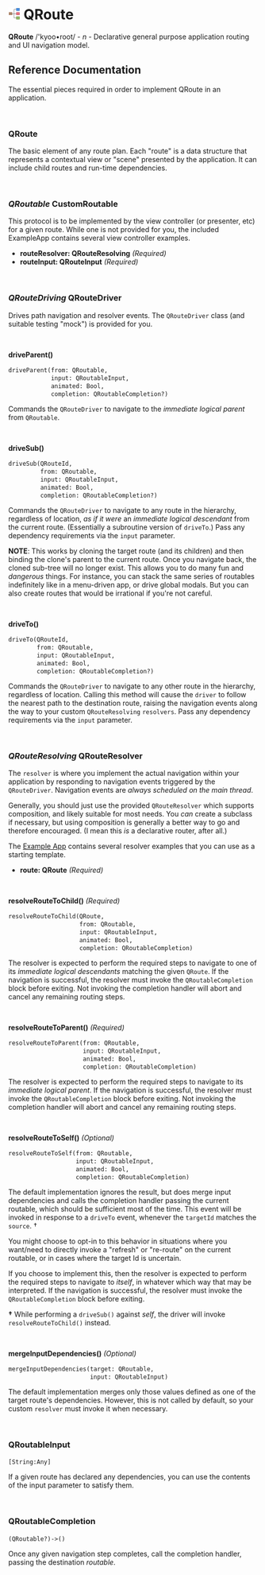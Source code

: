 # ![qroute](icon.png) QRoute

**QRoute** /'kyoo•root/ - *n* - Declarative general purpose application routing and UI navigation model.

## Reference Documentation

The essential pieces required in order to implement QRoute in an application.

<br />

### QRoute

The basic element of any route plan. Each "route" is a data structure that represents a contextual view
or "scene" presented by the application. It can include child routes and run-time dependencies.

<br />

### *QRoutable* CustomRoutable

This protocol is to be implemented by the view controller (or presenter, etc) for a given route. While one
is not provided for you, the included ExampleApp contains several view controller examples.

 - **routeResolver: QRouteResolving** *(Required)*
 - **routeInput: QRouteInput** *(Required)*

<br />

### *QRouteDriving* QRouteDriver

Drives path navigation and resolver events. The `QRouteDriver` class (and suitable testing "mock") is
provided for you.

<br />

**driveParent()**

```
driveParent(from: QRoutable,
            input: QRoutableInput,
            animated: Bool,
            completion: QRoutableCompletion?)
```

Commands the `QRouteDriver` to navigate to the *immediate logical parent* from `QRoutable`.

<br />

**driveSub()**

```
driveSub(QRouteId,
         from: QRoutable,
         input: QRoutableInput,
         animated: Bool,
         completion: QRoutableCompletion?)
```
Commands the `QRouteDriver` to navigate to any route in the hierarchy, regardless of location,
*as if it were* an *immediate logical descendant* from the current route. (Essentially a subroutine
version of `driveTo`.) Pass any dependency requirements via the `input` parameter.

**NOTE**: This works by cloning the target route (and its children) and then binding the clone's
parent to the current route. Once you navigate back, the cloned sub-tree will no longer exist.
This allows you to do many fun and *dangerous* things. For instance, you can stack the same
series of routables indefinitely like in a menu-driven app, or drive global modals. But you can
also create routes that would be irrational if you're not careful.

<br />

**driveTo()**

```
driveTo(QRouteId,
        from: QRoutable,
        input: QRoutableInput,
        animated: Bool,
        completion: QRoutableCompletion?)
```
Commands the `QRouteDriver` to navigate to any other route in the hierarchy, regardless of location.
Calling this method will cause the `driver` to follow the nearest path to the destination route, raising the
navigation events along the way to your custom `QRouteResolving` `resolvers`. Pass any dependency
requirements via the `input` parameter.

<br />

### *QRouteResolving* QRouteResolver

The `resolver` is where you implement the actual navigation within your application by responding
to navigation events triggered by the `QRouteDriver`. Navigation events are *always scheduled on the
main thread*.

Generally, you should just use the provided `QRouteResolver` which supports composition, and likely
suitable for most needs. You *can* create a subclass if necessary, but using composition is generally
a better way to go and therefore encouraged. (I mean this *is* a declarative router, after all.)

The [Example App](https://github.com/quickthyme/qroute-example-ios) contains several resolver
examples that you can use as a starting template.

 - **route: QRoute** *(Required)*

<br />

**resolveRouteToChild()** *(Required)*

```
resolveRouteToChild(QRoute,
                    from: QRoutable,
                    input: QRoutableInput,
                    animated: Bool,
                    completion: QRoutableCompletion)
```
The resolver is expected to perform the required steps to navigate to one of its *immediate logical
descendants* matching the given `QRoute`. If the navigation is successful, the resolver must invoke
the `QRoutableCompletion` block before exiting. Not invoking the completion handler will abort and
cancel any remaining routing steps.

<br />

**resolveRouteToParent()** *(Required)*

```
resolveRouteToParent(from: QRoutable,
                     input: QRoutableInput,
                     animated: Bool,
                     completion: QRoutableCompletion)
```
The resolver is expected to perform the required steps to navigate to its *immediate logical parent*. If the
navigation is successful, the resolver must invoke the `QRoutableCompletion` block before exiting. Not
invoking the completion handler will abort and cancel any remaining routing steps.

<br />

**resolveRouteToSelf()** *(Optional)*

```
resolveRouteToSelf(from: QRoutable,
                   input: QRoutableInput,
                   animated: Bool,
                   completion: QRoutableCompletion)
```
The default implementation ignores the result, but does merge input dependencies and calls the completion
handler passing the current routable, which should be sufficient most of the time. This event will be invoked
in response to a `driveTo` event, whenever the `targetId` matches the `source`. †

You might choose to opt-in to this behavior in situations where you want/need to directly invoke
a "refresh" or "re-route" on the current routable, or in cases where the target Id is uncertain.

If you choose to implement this, then the resolver is expected to perform the required steps to navigate
to *itself*, in whatever which way that may be interpreted. If the navigation is successful, the resolver must
invoke the `QRoutableCompletion` block before exiting.

**†** While performing a `driveSub()` against *self*, the driver will invoke `resolveRouteToChild()` instead.

<br />

**mergeInputDependencies()** *(Optional)*

```
mergeInputDependencies(target: QRoutable,
                       input: QRoutableInput)
```
The default implementation merges only those values defined as one of the target route's dependencies.
However, this is not called by default, so your custom `resolver` must invoke it when necessary.

<br />

### QRoutableInput

```
[String:Any]
```
If a given route has declared any dependencies, you can use the contents of the input parameter to satisfy them.

<br />

### QRoutableCompletion

```
(QRoutable?)->()
```
Once any given navigation step completes, call the completion handler, passing the destination *routable*.

